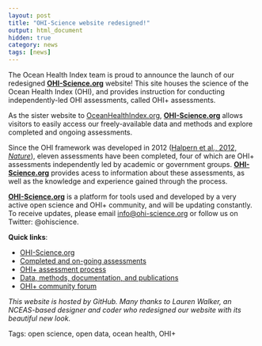 ```yaml
---
layout: post
title: "OHI-Science website redesigned!"
output: html_document
hidden: true
category: news
tags: [news]
---
```


The Ocean Health Index team is proud to announce the launch of our redesigned [**OHI-Science.org**](http://ohi-science.org/) website! This site houses the science of the Ocean Health Index (OHI), and provides instruction for conducting independently-led OHI assessments, called OHI+ assessments. 

As the sister website to <a href="http://oceanhealthindex.org" target="_blank">OceanHealthIndex.org</a>, [**OHI-Science.org**](http://ohi-science.org/) allows visitors to easily access our freely-available data and methods and explore completed and ongoing assessments. 

Since the OHI framework was developed in 2012 ([Halpern et al., 2012, *Nature*](/resources/publications#global)), eleven assessments have been completed, four of which are OHI+ assessments independently led by academic or government groups. [**OHI-Science.org**](http://ohi-science.org/)  provides acess to information about these assessments, as well as the knowledge and experience gained through the process. 

[**OHI-Science.org**](http://ohi-science.org/) is a platform for tools used and developed by a very active open science and OHI+ community, and will be updating constantly. To receive updates, please email info@ohi-science.org or follow us on Twitter: @ohiscience. 

**Quick links**: 

* [OHI-Science.org](http://ohi-science.org/)
* [Completed and on-going assessments](/projects)
* [OHI+ assessment process](/phases)
* [Data, methods, documentation, and publications](/resources)
* [OHI+ community forum](/forum)



*This website is hosted by GitHub. Many thanks to Lauren Walker, an NCEAS-based designer and coder who redesigned our website with its beautiful new look.*  


Tags: open science, open data, ocean health, OHI+
